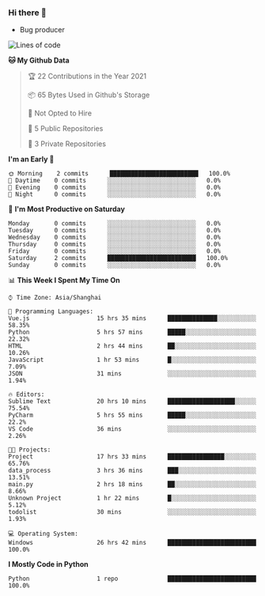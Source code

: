 ### Hi there 👋
* Bug producer
<!--START_SECTION:waka-->
![Lines of code](https://img.shields.io/badge/From%20Hello%20World%20I%27ve%20Written-0%20lines%20of%20code-blue)

**🐱 My Github Data** 

> 🏆 22 Contributions in the Year 2021
 > 
> 📦 65 Bytes Used in Github's Storage 
 > 
> 🚫 Not Opted to Hire
 > 
> 📜 5 Public Repositories 
 > 
> 🔑 3 Private Repositories  
 > 
**I'm an Early 🐤** 

```text
🌞 Morning    2 commits      █████████████████████████   100.0% 
🌆 Daytime    0 commits      ░░░░░░░░░░░░░░░░░░░░░░░░░   0.0% 
🌃 Evening    0 commits      ░░░░░░░░░░░░░░░░░░░░░░░░░   0.0% 
🌙 Night      0 commits      ░░░░░░░░░░░░░░░░░░░░░░░░░   0.0%

```
📅 **I'm Most Productive on Saturday** 

```text
Monday       0 commits      ░░░░░░░░░░░░░░░░░░░░░░░░░   0.0% 
Tuesday      0 commits      ░░░░░░░░░░░░░░░░░░░░░░░░░   0.0% 
Wednesday    0 commits      ░░░░░░░░░░░░░░░░░░░░░░░░░   0.0% 
Thursday     0 commits      ░░░░░░░░░░░░░░░░░░░░░░░░░   0.0% 
Friday       0 commits      ░░░░░░░░░░░░░░░░░░░░░░░░░   0.0% 
Saturday     2 commits      █████████████████████████   100.0% 
Sunday       0 commits      ░░░░░░░░░░░░░░░░░░░░░░░░░   0.0%

```


📊 **This Week I Spent My Time On** 

```text
⌚︎ Time Zone: Asia/Shanghai

💬 Programming Languages: 
Vue.js                   15 hrs 35 mins      ██████████████░░░░░░░░░░░   58.35% 
Python                   5 hrs 57 mins       █████░░░░░░░░░░░░░░░░░░░░   22.32% 
HTML                     2 hrs 44 mins       ██░░░░░░░░░░░░░░░░░░░░░░░   10.26% 
JavaScript               1 hr 53 mins        █░░░░░░░░░░░░░░░░░░░░░░░░   7.09% 
JSON                     31 mins             ░░░░░░░░░░░░░░░░░░░░░░░░░   1.94%

🔥 Editors: 
Sublime Text             20 hrs 10 mins      ███████████████████░░░░░░   75.54% 
PyCharm                  5 hrs 55 mins       █████░░░░░░░░░░░░░░░░░░░░   22.2% 
VS Code                  36 mins             ░░░░░░░░░░░░░░░░░░░░░░░░░   2.26%

🐱‍💻 Projects: 
Project                  17 hrs 33 mins      ████████████████░░░░░░░░░   65.76% 
data_process             3 hrs 36 mins       ███░░░░░░░░░░░░░░░░░░░░░░   13.51% 
main.py                  2 hrs 18 mins       ██░░░░░░░░░░░░░░░░░░░░░░░   8.66% 
Unknown Project          1 hr 22 mins        █░░░░░░░░░░░░░░░░░░░░░░░░   5.12% 
todolist                 30 mins             ░░░░░░░░░░░░░░░░░░░░░░░░░   1.93%

💻 Operating System: 
Windows                  26 hrs 42 mins      █████████████████████████   100.0%

```

**I Mostly Code in Python** 

```text
Python                   1 repo              █████████████████████████   100.0%

```



<!--END_SECTION:waka-->
